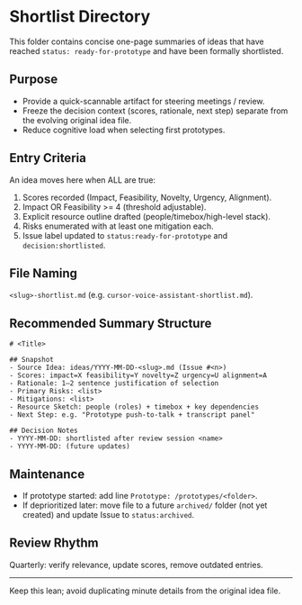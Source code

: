 # Shortlist Directory

This folder contains concise one-page summaries of ideas that have reached `status: ready-for-prototype` and have been formally shortlisted.

## Purpose
- Provide a quick-scannable artifact for steering meetings / review.
- Freeze the decision context (scores, rationale, next step) separate from the evolving original idea file.
- Reduce cognitive load when selecting first prototypes.

## Entry Criteria
An idea moves here when ALL are true:
1. Scores recorded (Impact, Feasibility, Novelty, Urgency, Alignment).
2. Impact OR Feasibility >= 4 (threshold adjustable).
3. Explicit resource outline drafted (people/timebox/high-level stack).
4. Risks enumerated with at least one mitigation each.
5. Issue label updated to `status:ready-for-prototype` and `decision:shortlisted`.

## File Naming
`<slug>-shortlist.md` (e.g. `cursor-voice-assistant-shortlist.md`).

## Recommended Summary Structure
```
# <Title>

## Snapshot
- Source Idea: ideas/YYYY-MM-DD-<slug>.md (Issue #<n>)
- Scores: impact=X feasibility=Y novelty=Z urgency=U alignment=A
- Rationale: 1–2 sentence justification of selection
- Primary Risks: <list>
- Mitigations: <list>
- Resource Sketch: people (roles) + timebox + key dependencies
- Next Step: e.g. "Prototype push-to-talk + transcript panel"

## Decision Notes
- YYYY-MM-DD: shortlisted after review session <name>
- YYYY-MM-DD: (future updates)
```

## Maintenance
- If prototype started: add line `Prototype: /prototypes/<folder>`.
- If deprioritized later: move file to a future `archived/` folder (not yet created) and update Issue to `status:archived`.

## Review Rhythm
Quarterly: verify relevance, update scores, remove outdated entries.

---
Keep this lean; avoid duplicating minute details from the original idea file.